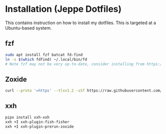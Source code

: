 # Installation (Jeppe Dotfiles)

This contains instruction on how to install my dotfiles.
This is targeted at a Ubuntu-based system.

## fzf

```sh
sudo apt install fzf batcat fd-find
ln -s $(which fdfind) ~/.local/bin/fd
# Note fzf may not be very up-to-date, consider installing from https://github.com/junegunn/fzf
```

## Zoxide

```sh
curl --proto '=https' --tlsv1.2 -sSf https://raw.githubusercontent.com/ajeetdsouza/zoxide/master/install.sh | sh
```

## xxh

```sh
pipx install xxh-xxh
xxh +I xxh-plugin-fish-fisher
xxh +I xxh-plugin-prerun-zoxide
```
